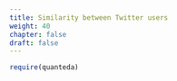 ```yaml
---
title: Similarity between Twitter users
weight: 40
chapter: false
draft: false
---
```



```r
require(quanteda)
```

